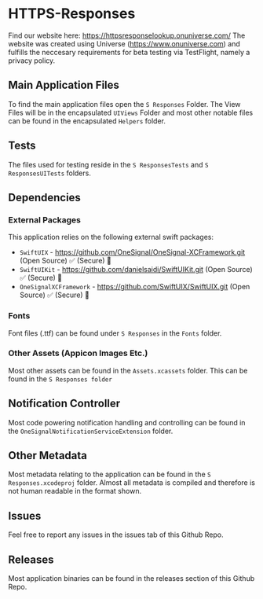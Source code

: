 # HTTPS-Responses
Find our website here: https://httpsresponselookup.onuniverse.com/
The website was created using Universe (https://www.onuniverse.com) and fulfills the neccesary requirements for beta testing via TestFlight, namely a privacy policy.

## Main Application Files
To find the main application files open the `S Responses` Folder.
The View Files will be in the encapsulated `UIViews` Folder and most other notable files can be found in the encapsulated `Helpers` folder.

## Tests
The files used for testing reside in the `S ResponsesTests` and `S ResponsesUITests` folders.

## Dependencies
### External Packages
This application relies on the following external swift packages:
- `SwiftUIX` - https://github.com/OneSignal/OneSignal-XCFramework.git (Open Source) ✅ (Secure) 🔐
- `SwiftUIKit` - https://github.com/danielsaidi/SwiftUIKit.git (Open Source) ✅ (Secure) 🔐
- `OneSignalXCFramework` - https://github.com/SwiftUIX/SwiftUIX.git (Open Source) ✅ (Secure) 🔐

### Fonts
Font files (.ttf) can be found under `S Responses` in the `Fonts` folder.

### Other Assets (Appicon Images Etc.)
Most other assets can be found in the `Assets.xcassets` folder.
This can be found in the `S Responses folder`

## Notification Controller
Most code powering notification handling and controlling can be found in the `OneSignalNotificationServiceExtension` folder.

## Other Metadata
Most metadata relating to the application can be found in the `S Responses.xcodeproj` folder. Almost all metadata is compiled and therefore is not human readable in the format shown.

## Issues
Feel free to report any issues in the issues tab of this Github Repo.

## Releases
Most application binaries can be found in the releases section of this Github Repo.

